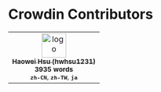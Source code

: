 <h1 id="crowdin-contributors">
Crowdin Contributors
</h1>

<!-- CROWDIN-CONTRIBUTORS-START -->
<table>
  <tbody>
    <tr>
      <td align="center" valign="top">
        <a href="https://crowdin.com/profile/hwhsu1231"><img alt="logo" style="width: 50px" src="https://crowdin-static.downloads.crowdin.com/avatar/15619673/medium/2c1c17f04c7d3131cd44cba220d3ab93.png" />
          <br />
          <sub><b>Haowei Hsu (hwhsu1231)</b></sub></a>
        <br />
        <sub><b>3935 words</b></sub>
        <br /><sub><b><code title="Chinese Simplified">zh-CN</code></b>, <b><code title="Chinese Traditional">zh-TW</code></b>, <b><code title="Japanese">ja</code></b></sub>
      </td>
    </tr>
  </tbody>
</table>
<!-- CROWDIN-CONTRIBUTORS-END -->